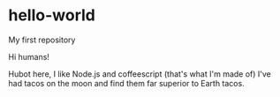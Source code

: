 # hello-world
My first repository

Hi humans!

Hubot here, I like Node.js and coffeescript (that's what I'm made of)
I've had tacos on the moon and find them far superior to Earth tacos.
